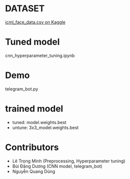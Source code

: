 # DATASET

[icml_face_data.csv on Kaggle](https://www.kaggle.com/competitions/challenges-in-representation-learning-facial-expression-recognition-challenge)

# Tuned model

cnn_hyperparameter_tuning.ipynb

# Demo

telegram_bot.py

# trained model

- tuned: model.weights.best
- untune: 3x3_model.weights.best

# Contributors

- Lê Trọng Minh (Preprocessing, Hyperparameter tuning)
- Bùi Đăng Dương (CNN model, telegram_bot) 
- Nguyễn Quang Dũng









